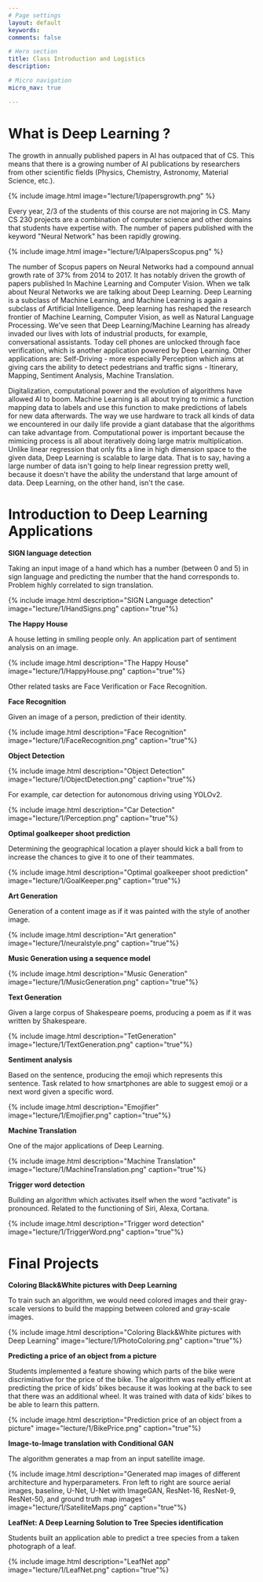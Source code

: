```yaml
---
# Page settings
layout: default
keywords:
comments: false

# Hero section
title: Class Introduction and Logistics
description:

# Micro navigation
micro_nav: true

---
```


# What is Deep Learning ? 

The growth in annually published papers in AI has outpaced that of CS. This means that there is a growing number of AI publications by researchers from other scientific fields (Physics, Chemistry, Astronomy, Material Science, etc.). 

{% include image.html image="lecture/1/papersgrowth.png" %}

Every year, 2/3 of the students of this course are not majoring in CS. Many CS 230 projects are a combination of computer science and other domains that students have expertise with. The number of papers published with the keyword "Neural Network" has been rapidly growing. 

{% include image.html image="lecture/1/AIpapersScopus.png" %}

The number of Scopus papers on Neural Networks had a compound annual growth rate of 37% from 2014 to 2017. It has notably driven the growth of papers published In Machine Learning and Computer Vision. When we talk about Neural Networks we are talking about Deep Learning. Deep Learning is a subclass of Machine Learning, and Machine Learning is again a subclass of Artificial Intelligence. Deep learning has reshaped the research frontier of Machine Learning, Computer Vision, as well as Natural Language Processing. We've seen that Deep Learning/Machine Learning has already invaded our lives with lots of industrial products, for example, conversational assistants. Today cell phones are unlocked through face verification, which is another application powered by Deep Learning. Other applications are: Self-Driving - more especially Perception which aims at giving cars the ability to detect pedestrians and traffic signs - Itinerary, Mapping, Sentiment Analysis, Machine Translation. 

Digitalization, computational power and the evolution of algorithms have allowed AI to boom. Machine Learning is all about trying to mimic a function mapping data to labels and use this function to make predictions of labels for new data afterwards. The way we use hardware to track all kinds of data we encountered in our daily life provide a giant database that the algorithms can take advantage from. Computational power is important because the mimicing process is all about iteratively doing large matrix multiplication. Unlike linear regression that only fits a line in high dimension space to the given data, Deep Learning is scalable to large data. That is to say, having a large number of data isn't going to help linear regression pretty well, because it doesn't have the ability the understand that large amount of data. Deep Learning, on the other hand, isn't the case.

# Introduction to Deep Learning Applications 

**SIGN language detection** 

Taking an input image of a hand which has a number (between 0 and 5) in sign language and predicting the number that the hand corresponds to. Problem highly correlated to sign translation. 

{% include image.html description="SIGN Language detection" image="lecture/1/HandSigns.png" caption="true"%}

**The Happy House**

A house letting in smiling people only. An application part of sentiment analysis on an image. 

{% include image.html description="The Happy House" image="lecture/1/HappyHouse.png" caption="true"%}

Other related tasks are Face Verification or Face Recognition. 

**Face Recognition**

Given an image of a person, prediction of their identity.

{% include image.html description="Face Recognition" image="lecture/1/FaceRecognition.png" caption="true"%}

**Object Detection**

{% include image.html description="Object Detection" image="lecture/1/ObjectDetection.png" caption="true"%}

For example, car detection for autonomous driving using YOLOv2. 

{% include image.html description="Car Detection" image="lecture/1/Perception.png" caption="true"%}

**Optimal goalkeeper shoot prediction**

Determining the geographical location a player should kick a ball from to increase the chances to give it to one of their teammates.  

{% include image.html description="Optimal goalkeeper shoot prediction" image="lecture/1/GoalKeeper.png" caption="true"%}

**Art Generation**

Generation of a content image as if it was painted with the style of another image. 

{% include image.html description="Art generation" image="lecture/1/neuralstyle.png" caption="true"%}

**Music Generation using a sequence model**

{% include image.html description="Music Generation" image="lecture/1/MusicGeneration.png" caption="true"%}

**Text Generation**

Given a large corpus of Shakespeare poems, producing a poem as if it was written by Shakespeare. 

{% include image.html description="TetGeneration" image="lecture/1/TextGeneration.png" caption="true"%}

**Sentiment analysis**

Based on the sentence, producing the emoji which represents this sentence. Task related to how smartphones are able to suggest emoji or a next word given a specific word. 

{% include image.html description="Emojifier" image="lecture/1/Emojifier.png" caption="true"%}

**Machine Translation**

One of the major applications of Deep Learning.

{% include image.html description="Machine Translation" image="lecture/1/MachineTranslation.png" caption="true"%}

**Trigger word detection**

Building an algorithm which activates itself when the word “activate” is pronounced. Related to the functioning of Siri, Alexa, Cortana. 

{% include image.html description="Trigger word detection" image="lecture/1/TriggerWord.png" caption="true"%}

# Final Projects

**Coloring Black&White pictures with Deep Learning**

To train such an algorithm, we would need colored images and their gray-scale versions to build the mapping between colored and gray-scale images.   

{% include image.html description="Coloring Black&White pictures with Deep Learning" image="lecture/1/PhotoColoring.png" caption="true"%}

**Predicting a price of an object from a picture**

Students implemented a feature showing which parts of the bike were discriminative for the price of the bike. 
The algorithm was really efficient at predicting the price of kids’ bikes because it was looking at the back to see that there was an additional wheel. It was trained with data of kids’ bikes to be able to learn this pattern. 

{% include image.html description="Prediction price of an object from a picture" image="lecture/1/BikePrice.png" caption="true"%}

**Image-to-Image translation with Conditional GAN**

The algorithm generates a map from an input satellite image. 

{% include image.html description="Generated map images of different architecture and hyperparameters. Fron left to right are source aerial images, baseline, U-Net, U-Net with ImageGAN, ResNet-16, ResNet-9, ResNet-50, and ground truth map images" image="lecture/1/SatelliteMaps.png" caption="true"%}

**LeafNet: A Deep Learning Solution to Tree Species identification**

Students built an application able to predict a tree species from a taken photograph of a leaf. 

{% include image.html description="LeafNet app" image="lecture/1/LeafNet.png" caption="true"%}
